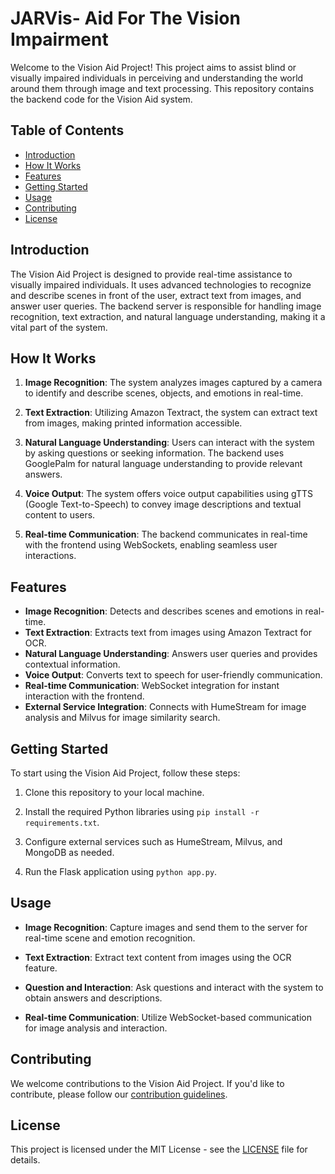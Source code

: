 # JARVis- Aid For The Vision Impairment

Welcome to the Vision Aid Project! This project aims to assist blind or visually impaired individuals in perceiving and understanding the world around them through image and text processing. This repository contains the backend code for the Vision Aid system.

## Table of Contents

- [Introduction](#introduction)
- [How It Works](#how-it-works)
- [Features](#features)
- [Getting Started](#getting-started)
- [Usage](#usage)
- [Contributing](#contributing)
- [License](#license)

## Introduction

The Vision Aid Project is designed to provide real-time assistance to visually impaired individuals. It uses advanced technologies to recognize and describe scenes in front of the user, extract text from images, and answer user queries. The backend server is responsible for handling image recognition, text extraction, and natural language understanding, making it a vital part of the system.

## How It Works

1. **Image Recognition**: The system analyzes images captured by a camera to identify and describe scenes, objects, and emotions in real-time.

2. **Text Extraction**: Utilizing Amazon Textract, the system can extract text from images, making printed information accessible.

3. **Natural Language Understanding**: Users can interact with the system by asking questions or seeking information. The backend uses GooglePalm for natural language understanding to provide relevant answers.

4. **Voice Output**: The system offers voice output capabilities using gTTS (Google Text-to-Speech) to convey image descriptions and textual content to users.

5. **Real-time Communication**: The backend communicates in real-time with the frontend using WebSockets, enabling seamless user interactions.

## Features

- **Image Recognition**: Detects and describes scenes and emotions in real-time.
- **Text Extraction**: Extracts text from images using Amazon Textract for OCR.
- **Natural Language Understanding**: Answers user queries and provides contextual information.
- **Voice Output**: Converts text to speech for user-friendly communication.
- **Real-time Communication**: WebSocket integration for instant interaction with the frontend.
- **External Service Integration**: Connects with HumeStream for image analysis and Milvus for image similarity search.

## Getting Started

To start using the Vision Aid Project, follow these steps:

1. Clone this repository to your local machine.

2. Install the required Python libraries using `pip install -r requirements.txt`.

3. Configure external services such as HumeStream, Milvus, and MongoDB as needed.

4. Run the Flask application using `python app.py`.

## Usage

- **Image Recognition**: Capture images and send them to the server for real-time scene and emotion recognition.

- **Text Extraction**: Extract text content from images using the OCR feature.

- **Question and Interaction**: Ask questions and interact with the system to obtain answers and descriptions.

- **Real-time Communication**: Utilize WebSocket-based communication for image analysis and interaction.

## Contributing

We welcome contributions to the Vision Aid Project. If you'd like to contribute, please follow our [contribution guidelines](CONTRIBUTING.md).

## License

This project is licensed under the MIT License - see the [LICENSE](LICENSE) file for details.
